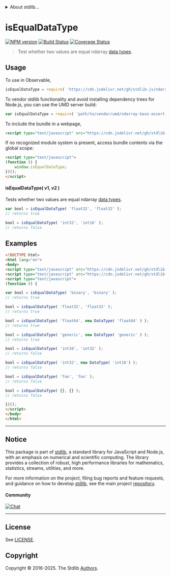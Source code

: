 <!--

@license Apache-2.0

Copyright (c) 2025 The Stdlib Authors.

Licensed under the Apache License, Version 2.0 (the "License");
you may not use this file except in compliance with the License.
You may obtain a copy of the License at

   http://www.apache.org/licenses/LICENSE-2.0

Unless required by applicable law or agreed to in writing, software
distributed under the License is distributed on an "AS IS" BASIS,
WITHOUT WARRANTIES OR CONDITIONS OF ANY KIND, either express or implied.
See the License for the specific language governing permissions and
limitations under the License.

-->


<details>
  <summary>
    About stdlib...
  </summary>
  <p>We believe in a future in which the web is a preferred environment for numerical computation. To help realize this future, we've built stdlib. stdlib is a standard library, with an emphasis on numerical and scientific computation, written in JavaScript (and C) for execution in browsers and in Node.js.</p>
  <p>The library is fully decomposable, being architected in such a way that you can swap out and mix and match APIs and functionality to cater to your exact preferences and use cases.</p>
  <p>When you use stdlib, you can be absolutely certain that you are using the most thorough, rigorous, well-written, studied, documented, tested, measured, and high-quality code out there.</p>
  <p>To join us in bringing numerical computing to the web, get started by checking us out on <a href="https://github.com/stdlib-js/stdlib">GitHub</a>, and please consider <a href="https://opencollective.com/stdlib">financially supporting stdlib</a>. We greatly appreciate your continued support!</p>
</details>

# isEqualDataType

[![NPM version][npm-image]][npm-url] [![Build Status][test-image]][test-url] [![Coverage Status][coverage-image]][coverage-url] <!-- [![dependencies][dependencies-image]][dependencies-url] -->

> Test whether two values are equal ndarray [data types][@stdlib/ndarray/dtypes].

<!-- Section to include introductory text. Make sure to keep an empty line after the intro `section` element and another before the `/section` close. -->

<section class="intro">

</section>

<!-- /.intro -->

<!-- Package usage documentation. -->



<section class="usage">

## Usage

To use in Observable,

```javascript
isEqualDataType = require( 'https://cdn.jsdelivr.net/gh/stdlib-js/ndarray-base-assert-is-equal-data-type@umd/browser.js' )
```

To vendor stdlib functionality and avoid installing dependency trees for Node.js, you can use the UMD server build:

```javascript
var isEqualDataType = require( 'path/to/vendor/umd/ndarray-base-assert-is-equal-data-type/index.js' )
```

To include the bundle in a webpage,

```html
<script type="text/javascript" src="https://cdn.jsdelivr.net/gh/stdlib-js/ndarray-base-assert-is-equal-data-type@umd/browser.js"></script>
```

If no recognized module system is present, access bundle contents via the global scope:

```html
<script type="text/javascript">
(function () {
    window.isEqualDataType;
})();
</script>
```

#### isEqualDataType( v1, v2 )

Tests whether two values are equal ndarray [data types][@stdlib/ndarray/dtypes].

```javascript
var bool = isEqualDataType( 'float32', 'float32' );
// returns true

bool = isEqualDataType( 'int32', 'int16' );
// returns false
```

</section>

<!-- /.usage -->

<!-- Package usage notes. Make sure to keep an empty line after the `section` element and another before the `/section` close. -->

<section class="notes">

</section>

<!-- /.notes -->

<!-- Package usage examples. -->

<section class="examples">

## Examples

<!-- eslint no-undef: "error" -->

```html
<!DOCTYPE html>
<html lang="en">
<body>
<script type="text/javascript" src="https://cdn.jsdelivr.net/gh/stdlib-js/ndarray-dtype-ctor@umd/browser.js"></script>
<script type="text/javascript" src="https://cdn.jsdelivr.net/gh/stdlib-js/ndarray-base-assert-is-equal-data-type@umd/browser.js"></script>
<script type="text/javascript">
(function () {

var bool = isEqualDataType( 'binary', 'binary' );
// returns true

bool = isEqualDataType( 'float32', 'float32' );
// returns true

bool = isEqualDataType( 'float64', new DataType( 'float64' ) );
// returns true

bool = isEqualDataType( 'generic', new DataType( 'generic' ) );
// returns true

bool = isEqualDataType( 'int16', 'int32' );
// returns false

bool = isEqualDataType( 'int32', new DataType( 'int16') );
// returns false

bool = isEqualDataType( 'foo', 'foo' );
// returns false

bool = isEqualDataType( {}, {} );
// returns false

})();
</script>
</body>
</html>
```

</section>

<!-- /.examples -->

<!-- Section to include cited references. If references are included, add a horizontal rule *before* the section. Make sure to keep an empty line after the `section` element and another before the `/section` close. -->

<section class="references">

</section>

<!-- /.references -->

<!-- Section for related `stdlib` packages. Do not manually edit this section, as it is automatically populated. -->

<section class="related">

</section>

<!-- /.related -->

<!-- Section for all links. Make sure to keep an empty line after the `section` element and another before the `/section` close. -->


<section class="main-repo" >

* * *

## Notice

This package is part of [stdlib][stdlib], a standard library for JavaScript and Node.js, with an emphasis on numerical and scientific computing. The library provides a collection of robust, high performance libraries for mathematics, statistics, streams, utilities, and more.

For more information on the project, filing bug reports and feature requests, and guidance on how to develop [stdlib][stdlib], see the main project [repository][stdlib].

#### Community

[![Chat][chat-image]][chat-url]

---

## License

See [LICENSE][stdlib-license].


## Copyright

Copyright &copy; 2016-2025. The Stdlib [Authors][stdlib-authors].

</section>

<!-- /.stdlib -->

<!-- Section for all links. Make sure to keep an empty line after the `section` element and another before the `/section` close. -->

<section class="links">

[npm-image]: http://img.shields.io/npm/v/@stdlib/ndarray-base-assert-is-equal-data-type.svg
[npm-url]: https://npmjs.org/package/@stdlib/ndarray-base-assert-is-equal-data-type

[test-image]: https://github.com/stdlib-js/ndarray-base-assert-is-equal-data-type/actions/workflows/test.yml/badge.svg?branch=main
[test-url]: https://github.com/stdlib-js/ndarray-base-assert-is-equal-data-type/actions/workflows/test.yml?query=branch:main

[coverage-image]: https://img.shields.io/codecov/c/github/stdlib-js/ndarray-base-assert-is-equal-data-type/main.svg
[coverage-url]: https://codecov.io/github/stdlib-js/ndarray-base-assert-is-equal-data-type?branch=main

<!--

[dependencies-image]: https://img.shields.io/david/stdlib-js/ndarray-base-assert-is-equal-data-type.svg
[dependencies-url]: https://david-dm.org/stdlib-js/ndarray-base-assert-is-equal-data-type/main

-->

[chat-image]: https://img.shields.io/gitter/room/stdlib-js/stdlib.svg
[chat-url]: https://app.gitter.im/#/room/#stdlib-js_stdlib:gitter.im

[stdlib]: https://github.com/stdlib-js/stdlib

[stdlib-authors]: https://github.com/stdlib-js/stdlib/graphs/contributors

[umd]: https://github.com/umdjs/umd
[es-module]: https://developer.mozilla.org/en-US/docs/Web/JavaScript/Guide/Modules

[deno-url]: https://github.com/stdlib-js/ndarray-base-assert-is-equal-data-type/tree/deno
[deno-readme]: https://github.com/stdlib-js/ndarray-base-assert-is-equal-data-type/blob/deno/README.md
[umd-url]: https://github.com/stdlib-js/ndarray-base-assert-is-equal-data-type/tree/umd
[umd-readme]: https://github.com/stdlib-js/ndarray-base-assert-is-equal-data-type/blob/umd/README.md
[esm-url]: https://github.com/stdlib-js/ndarray-base-assert-is-equal-data-type/tree/esm
[esm-readme]: https://github.com/stdlib-js/ndarray-base-assert-is-equal-data-type/blob/esm/README.md
[branches-url]: https://github.com/stdlib-js/ndarray-base-assert-is-equal-data-type/blob/main/branches.md

[stdlib-license]: https://raw.githubusercontent.com/stdlib-js/ndarray-base-assert-is-equal-data-type/main/LICENSE

[@stdlib/ndarray/dtypes]: https://github.com/stdlib-js/ndarray-dtypes/tree/umd

</section>

<!-- /.links -->
